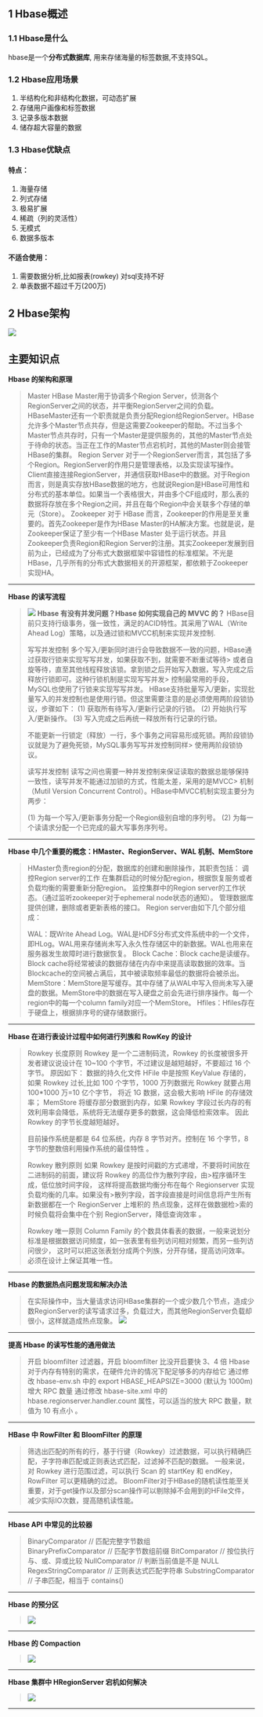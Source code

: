 ## 1 Hbase概述
### 1.1 Hbase是什么
hbase是一个**分布式数据库**, 用来存储海量的标签数据,不支持SQL。
### 1.2 Hbase应用场景
1. 半结构化和非结构化数据，可动态扩展
2. 存储用户画像和标签数据
3. 记录多版本数据
4. 储存超大容量的数据
### 1.3 Hbase优缺点
#### 特点：
1. 海量存储  
2. 列式存储
3. 极易扩展
4. 稀疏（列的灵活性）
5. 无模式
6. 数据多版本 

#### 不适合使用：
1. 需要数据分析,比如报表(rowkey) 对sql支持不好
2. 单表数据不超过千万(200万)
## 2 Hbase架构
![](hbase笔记_img/2022-06-30-20-49-24.png)

## 主要知识点
**Hbase 的架构和原理**
>Master
HBase Master用于协调多个Region Server，侦测各个RegionServer之间的状态，并平衡RegionServer之间的负载。HBaseMaster还有一个职责就是负责分配Region给RegionServer。HBase允许多个Master节点共存，但是这需要Zookeeper的帮助。不过当多个Master节点共存时，只有一个Master是提供服务的，其他的Master节点处于待命的状态。当正在工作的Master节点宕机时，其他的Master则会接管HBase的集群。
Region Server
对于一个RegionServer而言，其包括了多个Region。RegionServer的作用只是管理表格，以及实现读写操作。Client直接连接RegionServer，并通信获取HBase中的数据。对于Region而言，则是真实存放HBase数据的地方，也就说Region是HBase可用性和分布式的基本单位。如果当一个表格很大，并由多个CF组成时，那么表的数据将存放在多个Region之间，并且在每个Region中会关联多个存储的单元（Store）。
Zookeeper
对于 HBase 而言，Zookeeper的作用是至关重要的。首先Zookeeper是作为HBase Master的HA解决方案。也就是说，是Zookeeper保证了至少有一个HBase Master 处于运行状态。并且Zookeeper负责Region和Region Server的注册。其实Zookeeper发展到目前为止，已经成为了分布式大数据框架中容错性的标准框架。不光是HBase，几乎所有的分布式大数据相关的开源框架，都依赖于Zookeeper实现HA。
---
**Hbase 的读写流程**
>![](hbase笔记_img/2022-07-01-21-37-44.png)
**Hbase 有没有并发问题？Hbase 如何实现自己的 MVVC 的？**
> HBase目前只支持行级事务，强一致性，满足的ACID特性。其采用了WAL（Write Ahead Log）策略，以及通过锁和MVCC机制来实现并发控制.
> 
> 写写并发控制
> 多个写入/更新同时进行会导致数据不一致的问题，HBase通过获取行锁来实现写写并发，如果获取不到，就需要不断重试等待> 或者自旋等待，直至其他线程释放该锁。拿到锁之后开始写入数据，写入完成之后释放行锁即可。这种行锁机制是实现写写并发> 控制最常用的手段，MySQL也使用了行锁来实现写写并发。
> HBase支持批量写入/更新，实现批量写入的并发控制也是使用行锁。但这里需要注意的是必须使用两阶段锁协议，步骤如下：
> (1) 获取所有待写入/更新行记录的行锁。
> (2) 开始执行写入/更新操作。
> (3) 写入完成之后再统一释放所有行记录的行锁。
> 
> 不能更新一行锁定（释放）一行，多个事务之间容易形成死锁。两阶段锁协议就是为了避免死锁，MySQL事务写写并发控制同样> 使用两阶段锁协议。
> 
> 读写并发控制
> 读写之间也需要一种并发控制来保证读取的数据总能够保持一致性，读写并发不能通过加锁的方式，性能太差，采用的是MVCC> 机制（Mutil Version Concurrent Control）。HBase中MVCC机制实现主要分为两步：
> 
> (1) 为每一个写入/更新事务分配一个Region级别自增的序列号。
> (2) 为每一个读请求分配一个已完成的最大写事务序列号。

---
**Hbase 中几个重要的概念：HMaster、RegionServer、WAL 机制、MemStore**
> HMaster负责region的分配，数据库的创建和删除操作，其职责包括：
> 调控Region server的工作
> 在集群启动的时候分配region，根据恢复服务或者负载均衡的需要重新分配region。
> 监控集群中的Region server的工作状态。（通过监听zookeeper对于ephemeral node状态的通知）。
> 管理数据库
> 提供创建，删除或者更新表格的接口。
> Region server由如下几个部分组成：
> 
> WAL：既Write Ahead Log。WAL是HDFS分布式文件系统中的一个文件，即HLog。WAL用来存储尚未写入永久性存储区中的新数据。WAL也用来在服务器发生故障时进行数据恢复。
> Block Cache：Block cache是读缓存。Block cache将经常被读的数据存储在内存中来提高读取数据的效率。当Blockcache的空间被占满后，其中被读取频率最低的数据将会被杀出。
> MemStore：MemStore是写缓存。其中存储了从WAL中写入但尚未写入硬盘的数据。MemStore中的数据在写入硬盘之前会先进行排序操作。每一个region中的每一个column family对应一个MemStore。
> Hfiles：Hfiles存在于硬盘上，根据排序号的键存储数据行。
---
**Hbase 在进行表设计过程中如何进行列族和 RowKey 的设计**
>Rowkey 长度原则
>        Rowkey 是一个二进制码流，Rowkey 的长度被很多开发者建议说设计在 10~100 个字节，不过建议是越短越好，不要超过 16 个字节。
>       原因如下：
>数据的持久化文件 HFile 中是按照 KeyValue 存储的，如果 Rowkey 过长,比如 100 个字节，1000 万列数据光 Rowkey 就要占用 100*1000 万=10 亿个字节， 将近 1G 数据，这会极大影响 HFile 的存储效率；
>      MemStore 将缓存部分数据到内存，如果 Rowkey 字段过长内存的有效利用率会降低，系统将无法缓存更多的数据，这会降低检索效率。 因此 Rowkey 的字节长度越短越好。
>
>目前操作系统是都是 64 位系统，内存 8 字节对齐。控制在 16 个字节，8 字节的整数倍利用操作系统的最佳特性 。
>
>Rowkey 散列原则
>        如果 Rowkey 是按时间戳的方式递增，不要将时间放在二进制码的前面，建议将 Rowkey 的高位作为散列字段，由>程序循环生成，低位放时间字段， 这样将提高数据均衡分布在每个 Regionserver 实现负载均衡的几率。如果没有>散列字段，首字段直接是时间信息将产生所有新数据都在一个 RegionServer 上堆积的 热点现象，这样在做数据检>索的时候负载将会集中在个别 RegionServer，降低查询效率 。
>
>Rowkey 唯一原则
>    Column Family 的个数具体看表的数据，一般来说划分标准是根据数据访问频度，如一张表里有些列访问相对频繁，而另一些列访问很少， 这时可以把这张表划分成两个列族，分开存储，提高访问效率。
>        必须在设计上保证其唯一性。

---
**Hbase 的数据热点问题发现和解决办法**
> 在实际操作中，当大量请求访问HBase集群的一个或少数几个节点，造成少数RegionServer的读写请求过多，负载过大，而其他RegionServer负载却很小，这样就造成热点现象。
> ![](hbase笔记_img/2022-07-01-21-58-09.png)
---
**提高 Hbase 的读写性能的通用做法**
> 开启 bloomfilter 过滤器，开启 bloomfilter 比没开启要快 3、4 倍
Hbase 对于内存有特别的需求，在硬件允许的情况下配足够多的内存给它
通过修改 hbase-env.sh 中的 export HBASE_HEAPSIZE=3000 (默认为 1000m)
增大 RPC 数量
通过修改 hbase-site.xml 中的 hbase.regionserver.handler.count 属性，可以适当的放大 RPC 数量，默值为 10 有点小 。
---
**HBase 中 RowFilter 和 BloomFilter 的原理**
> 筛选出匹配的所有的行，基于行键（Rowkey）过滤数据，可以执行精确匹配，子字符串匹配或正则表达式匹配，过滤掉不匹配的数据。
一般来说，对 Rowkey 进行范围过滤，可以执行 Scan 的 startKey 和 endKey，RowFilter 可以更精确的过滤。
> BloomFilter对于HBase的随机读性能至关重要，对于get操作以及部分scan操作可以剔除掉不会用到的HFile文件，减少实际IO次数，提高随机读性能。
---
**Hbase API 中常见的比较器**
> BinaryComparator          // 匹配完整字节数组  
BinaryPrefixComparator    // 匹配字节数组前缀 
BitComparator // 按位执行与、或、异或比较 
NullComparator // 判断当前值是不是 NULL 
RegexStringComparator     // 正则表达式匹配字符串 
SubstringComparator       // 子串匹配，相当于 contains()
---
**Hbase 的预分区**
> ![](hbase笔记_img/2022-07-01-22-09-20.png)
---
**Hbase 的 Compaction**
> ![](hbase笔记_img/2022-07-01-22-10-15.png)
---
**Hbase 集群中 HRegionServer 宕机如何解决**
> ![](hbase笔记_img/2022-07-01-22-10-57.png)
---